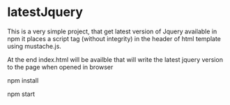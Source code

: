 # latestJquery

This is a very simple project, that get latest version of Jquery available in npm
it places a script tag (without integrity) in the header of html template
using mustache.js.

At the end index.html will be availble that will write the latest jquery version to the page when opened in browser


npm install


npm start
